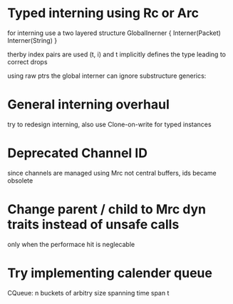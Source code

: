 # Typed interning using Rc or Arc

for interning use a two layered structure
GlobalInerner {
Interner(Packet)
Interner(String)
}

therby index pairs are used (t, i)
and t implicitly defines the type
leading to correct drops

using raw ptrs the global interner can ignore
substructure generics:

# General interning overhaul

try to redesign interning,
also use Clone-on-write for typed instances

# Deprecated Channel ID

since channels are managed using Mrc not central buffers, ids became obsolete

# Change parent / child to Mrc dyn traits instead of unsafe calls

only when the performace hit is neglecable

# Try implementing calender queue

CQueue:
n buckets of arbitry size spanning time span t
